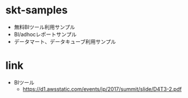 # skt-samples

- 無料BIツール利用サンプル
- BI/adhocレポートサンプル
- データマート、データキューブ利用サンプル

# link
- BIツール
  - https://d1.awsstatic.com/events/jp/2017/summit/slide/D4T3-2.pdf
